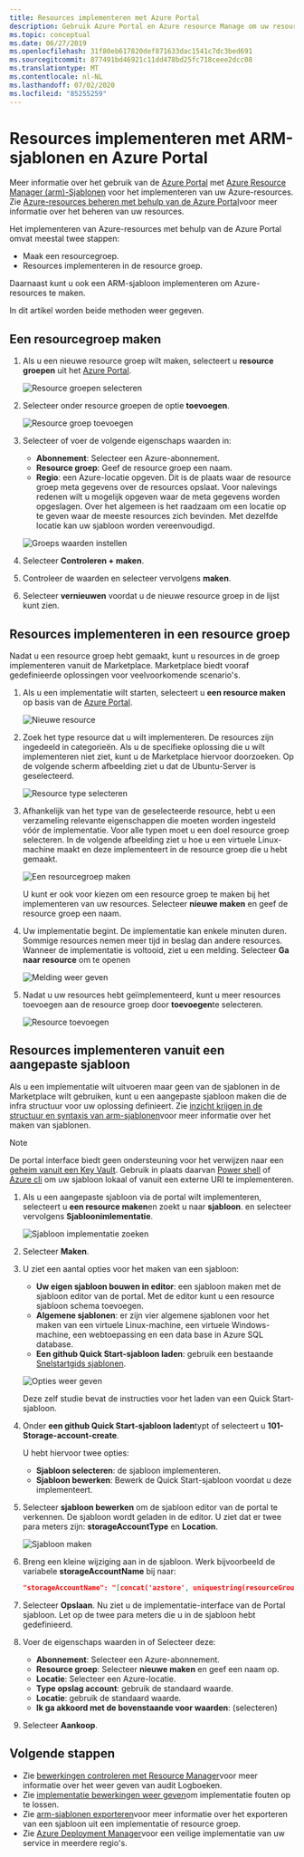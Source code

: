 ```yaml
---
title: Resources implementeren met Azure Portal
description: Gebruik Azure Portal en Azure resource Manage om uw resources te implementeren in een resource groep in uw abonnement.
ms.topic: conceptual
ms.date: 06/27/2019
ms.openlocfilehash: 31f80eb617820def871633dac1541c7dc3bed691
ms.sourcegitcommit: 877491bd46921c11dd478bd25fc718ceee2dcc08
ms.translationtype: MT
ms.contentlocale: nl-NL
ms.lasthandoff: 07/02/2020
ms.locfileid: "85255259"
---
```

# <a name="deploy-resources-with-arm-templates-and-azure-portal"></a>Resources implementeren met ARM-sjablonen en Azure Portal

Meer informatie over het gebruik van de [Azure Portal](https://portal.azure.com) met [Azure Resource Manager (arm)-Sjablonen](overview.md) voor het implementeren van uw Azure-resources. Zie [Azure-resources beheren met behulp van de Azure Portal](../management/manage-resources-portal.md)voor meer informatie over het beheren van uw resources.

Het implementeren van Azure-resources met behulp van de Azure Portal omvat meestal twee stappen:

- Maak een resourcegroep.
- Resources implementeren in de resource groep.

Daarnaast kunt u ook een ARM-sjabloon implementeren om Azure-resources te maken.

In dit artikel worden beide methoden weer gegeven.

## <a name="create-a-resource-group"></a>Een resourcegroep maken

1. Als u een nieuwe resource groep wilt maken, selecteert u **resource groepen** uit het [Azure Portal](https://portal.azure.com).

   ![Resource groepen selecteren](./media/deploy-portal/select-resource-groups.png)

1. Selecteer onder resource groepen de optie **toevoegen**.

   ![Resource groep toevoegen](./media/deploy-portal/add-resource-group.png)

1. Selecteer of voer de volgende eigenschaps waarden in:

    - **Abonnement**: Selecteer een Azure-abonnement.
    - **Resource groep**: Geef de resource groep een naam.
    - **Regio**: een Azure-locatie opgeven. Dit is de plaats waar de resource groep meta gegevens over de resources opslaat. Voor nalevings redenen wilt u mogelijk opgeven waar de meta gegevens worden opgeslagen. Over het algemeen is het raadzaam om een locatie op te geven waar de meeste resources zich bevinden. Met dezelfde locatie kan uw sjabloon worden vereenvoudigd.

   ![Groeps waarden instellen](./media/deploy-portal/set-group-properties.png)

1. Selecteer **Controleren + maken**.
1. Controleer de waarden en selecteer vervolgens **maken**.
1. Selecteer **vernieuwen** voordat u de nieuwe resource groep in de lijst kunt zien.

## <a name="deploy-resources-to-a-resource-group"></a>Resources implementeren in een resource groep

Nadat u een resource groep hebt gemaakt, kunt u resources in de groep implementeren vanuit de Marketplace. Marketplace biedt vooraf gedefinieerde oplossingen voor veelvoorkomende scenario's.

1. Als u een implementatie wilt starten, selecteert u **een resource maken** op basis van de [Azure Portal](https://portal.azure.com).

   ![Nieuwe resource](./media/deploy-portal/new-resources.png)

1. Zoek het type resource dat u wilt implementeren. De resources zijn ingedeeld in categorieën. Als u de specifieke oplossing die u wilt implementeren niet ziet, kunt u de Marketplace hiervoor doorzoeken. Op de volgende scherm afbeelding ziet u dat de Ubuntu-Server is geselecteerd.

   ![Resource type selecteren](./media/deploy-portal/select-resource-type.png)

1. Afhankelijk van het type van de geselecteerde resource, hebt u een verzameling relevante eigenschappen die moeten worden ingesteld vóór de implementatie. Voor alle typen moet u een doel resource groep selecteren. In de volgende afbeelding ziet u hoe u een virtuele Linux-machine maakt en deze implementeert in de resource groep die u hebt gemaakt.

   ![Een resourcegroep maken](./media/deploy-portal/select-existing-group.png)

   U kunt er ook voor kiezen om een resource groep te maken bij het implementeren van uw resources. Selecteer **nieuwe maken** en geef de resource groep een naam.

1. Uw implementatie begint. De implementatie kan enkele minuten duren. Sommige resources nemen meer tijd in beslag dan andere resources. Wanneer de implementatie is voltooid, ziet u een melding. Selecteer **Ga naar resource** om te openen

   ![Melding weer geven](./media/deploy-portal/view-notification.png)

1. Nadat u uw resources hebt geïmplementeerd, kunt u meer resources toevoegen aan de resource groep door **toevoegen**te selecteren.

   ![Resource toevoegen](./media/deploy-portal/add-resource.png)

## <a name="deploy-resources-from-custom-template"></a>Resources implementeren vanuit een aangepaste sjabloon

Als u een implementatie wilt uitvoeren maar geen van de sjablonen in de Marketplace wilt gebruiken, kunt u een aangepaste sjabloon maken die de infra structuur voor uw oplossing definieert. Zie [inzicht krijgen in de structuur en syntaxis van arm-sjablonen](template-syntax.md)voor meer informatie over het maken van sjablonen.

> [!NOTE]
> De portal interface biedt geen ondersteuning voor het verwijzen naar een [geheim vanuit een Key Vault](key-vault-parameter.md). Gebruik in plaats daarvan [Power shell](deploy-powershell.md) of [Azure cli](deploy-cli.md) om uw sjabloon lokaal of vanuit een externe URI te implementeren.

1. Als u een aangepaste sjabloon via de portal wilt implementeren, selecteert u **een resource maken**en zoekt u naar **sjabloon**. en selecteer vervolgens **Sjabloonimlementatie**.

   ![Sjabloon implementatie zoeken](./media/deploy-portal/search-template.png)

1. Selecteer **Maken**.
1. U ziet een aantal opties voor het maken van een sjabloon:

    - **Uw eigen sjabloon bouwen in editor**: een sjabloon maken met de sjabloon editor van de portal.  Met de editor kunt u een resource sjabloon schema toevoegen.
    - **Algemene sjablonen**: er zijn vier algemene sjablonen voor het maken van een virtuele Linux-machine, een virtuele Windows-machine, een webtoepassing en een data base in Azure SQL database.
    - **Een github Quick Start-sjabloon laden**: gebruik een bestaande [Snelstartgids sjablonen](https://azure.microsoft.com/resources/templates/).

   ![Opties weer geven](./media/deploy-portal/see-options.png)

    Deze zelf studie bevat de instructies voor het laden van een Quick Start-sjabloon.

1. Onder **een github Quick Start-sjabloon laden**typt of selecteert u **101-Storage-account-create**.

    U hebt hiervoor twee opties:

    - **Sjabloon selecteren**: de sjabloon implementeren.
    - **Sjabloon bewerken**: Bewerk de Quick Start-sjabloon voordat u deze implementeert.

1. Selecteer **sjabloon bewerken** om de sjabloon editor van de portal te verkennen. De sjabloon wordt geladen in de editor. U ziet dat er twee para meters zijn: **storageAccountType** en **Location**.

   ![Sjabloon maken](./media/deploy-portal/show-json.png)

1. Breng een kleine wijziging aan in de sjabloon. Werk bijvoorbeeld de variabele **storageAccountName** bij naar:

    ```json
    "storageAccountName": "[concat('azstore', uniquestring(resourceGroup().id))]"
    ```

1. Selecteer **Opslaan**. Nu ziet u de implementatie-interface van de Portal sjabloon. Let op de twee para meters die u in de sjabloon hebt gedefinieerd.
1. Voer de eigenschaps waarden in of Selecteer deze:

    - **Abonnement**: Selecteer een Azure-abonnement.
    - **Resource groep**: Selecteer **nieuwe maken** en geef een naam op.
    - **Locatie**: Selecteer een Azure-locatie.
    - **Type opslag account**: gebruik de standaard waarde.
    - **Locatie**: gebruik de standaard waarde.
    - **Ik ga akkoord met de bovenstaande voor waarden**: (selecteren)

1. Selecteer **Aankoop**.

## <a name="next-steps"></a>Volgende stappen

- Zie [bewerkingen controleren met Resource Manager](../management/view-activity-logs.md)voor meer informatie over het weer geven van audit Logboeken.
- Zie [implementatie bewerkingen weer geven](deployment-history.md)om implementatie fouten op te lossen.
- Zie [arm-sjablonen exporteren](export-template-portal.md)voor meer informatie over het exporteren van een sjabloon uit een implementatie of resource groep.
- Zie [Azure Deployment Manager](deployment-manager-overview.md)voor een veilige implementatie van uw service in meerdere regio's.
